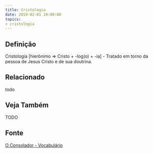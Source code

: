 ```yaml
---
title: Cristologia
date: 2019-02-01 19:00:00
topics:
- cristologia
---
```


## Definição
Cristologia [hierônimo => Cristo + -log(o) + -ia] - Tratado em torno da pessoa
de Jesus Cristo e de sua doutrina.


## Relacionado
todo

## Veja Também
TODO

## Fonte
[O Consolador - Vocabulário](http://www.oconsolador.com.br/linkfixo/vocabulario/principal.html)


